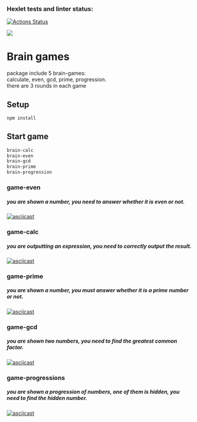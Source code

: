 ### Hexlet tests and linter status:
[![Actions Status](https://github.com/Successful1991/frontend-project-lvl1/workflows/hexlet-check/badge.svg)](https://github.com/Successful1991/frontend-project-lvl1/actions)

<a href="https://codeclimate.com/github/Successful1991/frontend-project-lvl1/maintainability"><img src="https://api.codeclimate.com/v1/badges/bc5027cd52bb2965c6d0/maintainability" /></a>
# Brain games

package include 5 brain-games:  
calculate, even, gcd, prime, progression.  
there are 3 rounds in each game

## Setup
```sh
npm install
```
## Start game
```sh
brain-calc
brain-even
brain-gcd
brain-prime
brain-progression
```


### game-even
##### you are shown a number, you need to answer whether it is even or not.
[![asciicast](https://asciinema.org/a/S6XWMoqs8Xz2jw3HAN9gEsPNc.svg)](https://asciinema.org/a/S6XWMoqs8Xz2jw3HAN9gEsPNc)

### game-calc
##### you are outputting an expression, you need to correctly output the result.
[![asciicast](https://asciinema.org/a/pP3Xx6MlioileP758TS3SsLvG.svg)](https://asciinema.org/a/pP3Xx6MlioileP758TS3SsLvG)

### game-prime
##### you are shown a number, you must answer whether it is a prime number or not.
[![asciicast](https://asciinema.org/a/Lv6zzRH8aAuzhBjEnUWJzPCrh.svg)](https://asciinema.org/a/Lv6zzRH8aAuzhBjEnUWJzPCrh)

### game-gcd
##### you are shown two numbers, you need to find the greatest common factor.
[![asciicast](https://asciinema.org/a/WPURY70INFxiTpVaJe2rodjQg.svg)](https://asciinema.org/a/WPURY70INFxiTpVaJe2rodjQg)

### game-progressions
##### you are shown a progression of numbers, one of them is hidden, you need to find the hidden number.
[![asciicast](https://asciinema.org/a/TI91KXaI08hqdNjx8kyBnLIP3.svg)](https://asciinema.org/a/TI91KXaI08hqdNjx8kyBnLIP3)
